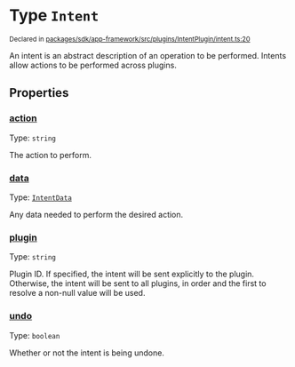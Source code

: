 # Type `Intent`
<sub>Declared in [packages/sdk/app-framework/src/plugins/IntentPlugin/intent.ts:20](https://github.com/dxos/dxos/blob/d7adf231c/packages/sdk/app-framework/src/plugins/IntentPlugin/intent.ts#L20)</sub>


An intent is an abstract description of an operation to be performed.
Intents allow actions to be performed across plugins.

## Properties
### [action](https://github.com/dxos/dxos/blob/d7adf231c/packages/sdk/app-framework/src/plugins/IntentPlugin/intent.ts#L31)
Type: <code>string</code>

The action to perform.


### [data](https://github.com/dxos/dxos/blob/d7adf231c/packages/sdk/app-framework/src/plugins/IntentPlugin/intent.ts#L42)
Type: <code>[IntentData](/api/@dxos/app-framework/types/IntentData)</code>

Any data needed to perform the desired action.


### [plugin](https://github.com/dxos/dxos/blob/d7adf231c/packages/sdk/app-framework/src/plugins/IntentPlugin/intent.ts#L26)
Type: <code>string</code>

Plugin ID.
If specified, the intent will be sent explicitly to the plugin.
Otherwise, the intent will be sent to all plugins, in order and the first to resolve a non-null value will be used.


### [undo](https://github.com/dxos/dxos/blob/d7adf231c/packages/sdk/app-framework/src/plugins/IntentPlugin/intent.ts#L36)
Type: <code>boolean</code>

Whether or not the intent is being undone.



